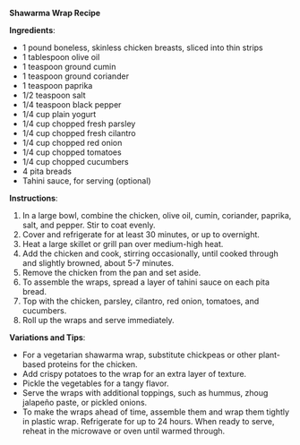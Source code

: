 **Shawarma Wrap Recipe**

**Ingredients**:

* 1 pound boneless, skinless chicken breasts, sliced into thin strips
* 1 tablespoon olive oil
* 1 teaspoon ground cumin
* 1 teaspoon ground coriander
* 1 teaspoon paprika
* 1/2 teaspoon salt
* 1/4 teaspoon black pepper
* 1/4 cup plain yogurt
* 1/4 cup chopped fresh parsley
* 1/4 cup chopped fresh cilantro
* 1/4 cup chopped red onion
* 1/4 cup chopped tomatoes
* 1/4 cup chopped cucumbers
* 4 pita breads
* Tahini sauce, for serving (optional)

**Instructions**:

1. In a large bowl, combine the chicken, olive oil, cumin, coriander, paprika, salt, and pepper. Stir to coat evenly.
2. Cover and refrigerate for at least 30 minutes, or up to overnight.
3. Heat a large skillet or grill pan over medium-high heat.
4. Add the chicken and cook, stirring occasionally, until cooked through and slightly browned, about 5-7 minutes.
5. Remove the chicken from the pan and set aside.
6. To assemble the wraps, spread a layer of tahini sauce on each pita bread.
7. Top with the chicken, parsley, cilantro, red onion, tomatoes, and cucumbers.
8. Roll up the wraps and serve immediately.

**Variations and Tips**:

* For a vegetarian shawarma wrap, substitute chickpeas or other plant-based proteins for the chicken.
* Add crispy potatoes to the wrap for an extra layer of texture.
* Pickle the vegetables for a tangy flavor.
* Serve the wraps with additional toppings, such as hummus, zhoug jalapeño paste, or pickled onions.
* To make the wraps ahead of time, assemble them and wrap them tightly in plastic wrap. Refrigerate for up to 24 hours. When ready to serve, reheat in the microwave or oven until warmed through.